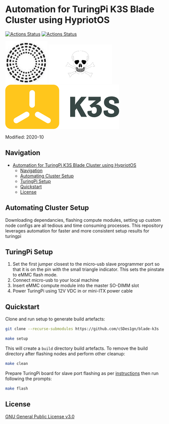 # Automation for TuringPi K3S Blade Cluster using HypriotOS
[![Actions Status](https://github.com/Incuvers/microk8s/workflows/yamllint/badge.svg)](https://github.com/Incuvers/microk8s/actions?query=workflow%3Ayamllint) [![Actions Status](https://github.com/Incuvers/microk8s/workflows/shellcheck/badge.svg)](https://github.com/Incuvers/microk8s/actions?query=workflow%3Ashellcheck)

![img](docs/img/tp.jpeg) ![img](docs/img/logo_tr.png)![img](docs/img/k3s.png) 

Modified: 2020-10

## Navigation
- [Automation for TuringPi K3S Blade Cluster using HypriotOS](#automation-for-turingpi-k3s-blade-cluster-using-hypriotos)
  - [Navigation](#navigation)
  - [Automating Cluster Setup](#automating-cluster-setup)
  - [TuringPi Setup](#turingpi-setup)
  - [Quickstart](#quickstart)
  - [License](#license)

## Automating Cluster Setup

Downloading dependancies, flashing compute modules, setting up custom node configs are all tedious and time consuming processes. This repository leverages automation for faster and more consistent setup results for turingpi 

## TuringPi Setup
1. Set the first jumper closest to the micro-usb slave programmer port so that it is on the pin with the small triangle indicator. This sets the pinstate to eMMC flash mode. 
2. Connect micro-usb to your local machine
3. Insert eMMC compute module into the master SO-DIMM slot
4. Power TuringPi using 12V VDC in or mini-ITX power cable

## Quickstart
Clone and run setup to generate build artefacts:
```bash
git clone --recurse-submodules https://github.com/cSDes1gn/blade-k3s
```
```bash
make setup
```
This will create a `build` directory build artefacts. To remove the build directory after flashing nodes and perform other cleanup:
```bash
make clean
```
Prepare TuringPi board for slave port flashing as per [instructions](#turingpi-setup) then run following the prompts:
```bash
make flash
```

## License
[GNU General Public License v3.0](#LICENSE)


